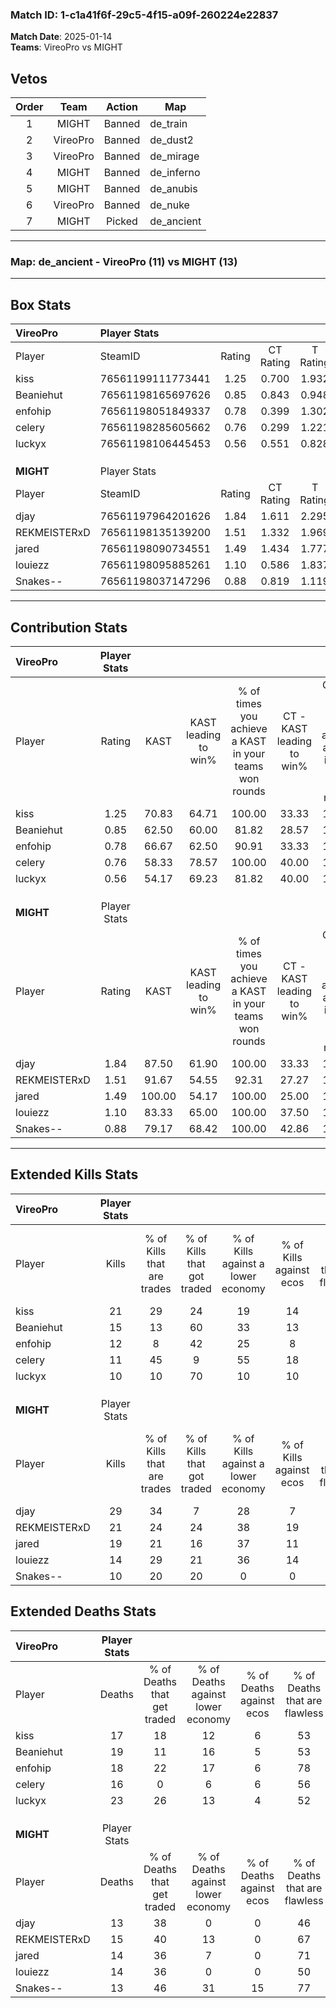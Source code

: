 ### Match ID: 1-c1a41f6f-29c5-4f15-a09f-260224e22837  
**Match Date**: 2025-01-14  
**Teams**: VireoPro vs MIGHT  

## Vetos  

| Order | Team | Action | Map |
| :---: | :--: | :----: | --- |
| 1 | MIGHT | Banned | de_train |
| 2 | VireoPro | Banned | de_dust2 |
| 3 | VireoPro | Banned | de_mirage |
| 4 | MIGHT | Banned | de_inferno |
| 5 | MIGHT | Banned | de_anubis |
| 6 | VireoPro | Banned | de_nuke |
| 7 | MIGHT | Picked | de_ancient |

---  

### **Map**: de_ancient - VireoPro (11) vs MIGHT (13)  
---  

## Box Stats  

| **VireoPro** | Player Stats      |        |           |          |        |       |       |         |        |      |     |
| :- | :- | :-: | :-: | :-: | :-: | :-: | :-: | :-: | :-: | :-: | :-: |
| Player       | SteamID           | Rating | CT Rating | T Rating |  KAST  |  ADR  | Kills | Assists | Deaths | K/D  | HS% |
| kiss         | 76561199111773441 |  1.25  |   0.700   |  1.932   | 70.83  | 86.6  |  21   |    3    |   17   | 1.24 | 52  |
| Beaniehut    | 76561198165697626 |  0.85  |   0.843   |  0.948   | 62.50  | 63.3  |  15   |    3    |   19   | 0.79 | 40  |
| enfohip      | 76561198051849337 |  0.78  |   0.399   |  1.302   | 66.67  | 57.4  |  12   |    4    |   18   | 0.67 | 75  |
| celery       | 76561198285605662 |  0.76  |   0.299   |  1.221   | 58.33  | 63.4  |  11   |    7    |   16   | 0.69 | 54  |
| luckyx       | 76561198106445453 |  0.56  |   0.551   |  0.828   | 54.17  | 70.3  |  10   |    6    |   23   | 0.43 | 60  |
|              |                   |        |           |          |        |       |       |         |        |      |     |
|              |                   |        |           |          |        |       |       |         |        |      |     |
|              |                   |        |           |          |        |       |       |         |        |      |     |
| **MIGHT**    | Player Stats      |        |           |          |        |       |       |         |        |      |     |
| Player       | SteamID           | Rating | CT Rating | T Rating |  KAST  |  ADR  | Kills | Assists | Deaths | K/D  | HS% |
| djay         | 76561197964201626 |  1.84  |   1.611   |  2.295   | 87.50  | 110.8 |  29   |    6    |   13   | 2.23 | 58  |
| REKMEISTERxD | 76561198135139200 |  1.51  |   1.332   |  1.969   | 91.67  | 99.8  |  21   |   10    |   15   | 1.40 | 57  |
| jared        | 76561198090734551 |  1.49  |   1.434   |  1.777   | 100.00 | 90.0  |  19   |    8    |   14   | 1.36 | 63  |
| louiezz      | 76561198095885261 |  1.10  |   0.586   |  1.837   | 83.33  | 63.8  |  14   |    8    |   14   | 1.00 | 42  |
| Snakes--     | 76561198037147296 |  0.88  |   0.819   |  1.119   | 79.17  | 43.8  |  10   |    7    |   13   | 0.77 | 50  |
---  

## Contribution Stats  

| **VireoPro** | Player Stats |        |                      |                                                        |                           |                                                             |                          |                                                            |
| :- | :-: | :-: | :-: | :-: | :-: | :-: | :-: | :-: |
| Player       |    Rating    |  KAST  | KAST leading to win% | % of times you achieve a KAST in your teams won rounds | CT - KAST leading to win% | CT - % of times you achieve a KAST in your teams won rounds | T - KAST leading to win% | T - % of times you achieve a KAST in your teams won rounds |
| kiss         |     1.25     | 70.83  |        64.71         |                         100.00                         |           33.33           |                           100.00                            |          81.82           |                           100.00                           |
| Beaniehut    |     0.85     | 62.50  |        60.00         |                         81.82                          |           28.57           |                           100.00                            |          87.50           |                           77.78                            |
| enfohip      |     0.78     | 66.67  |        62.50         |                         90.91                          |           33.33           |                           100.00                            |          80.00           |                           88.89                            |
| celery       |     0.76     | 58.33  |        78.57         |                         100.00                         |           40.00           |                           100.00                            |          100.00          |                           100.00                           |
| luckyx       |     0.56     | 54.17  |        69.23         |                         81.82                          |           40.00           |                           100.00                            |          87.50           |                           77.78                            |
|              |              |        |                      |                                                        |                           |                                                             |                          |                                                            |
|              |              |        |                      |                                                        |                           |                                                             |                          |                                                            |
|              |              |        |                      |                                                        |                           |                                                             |                          |                                                            |
| **MIGHT**    | Player Stats |        |                      |                                                        |                           |                                                             |                          |                                                            |
| Player       |    Rating    |  KAST  | KAST leading to win% | % of times you achieve a KAST in your teams won rounds | CT - KAST leading to win% | CT - % of times you achieve a KAST in your teams won rounds | T - KAST leading to win% | T - % of times you achieve a KAST in your teams won rounds |
| djay         |     1.84     | 87.50  |        61.90         |                         100.00                         |           33.33           |                           100.00                            |          83.33           |                           100.00                           |
| REKMEISTERxD |     1.51     | 91.67  |        54.55         |                         92.31                          |           27.27           |                           100.00                            |          81.82           |                           90.00                            |
| jared        |     1.49     | 100.00 |        54.17         |                         100.00                         |           25.00           |                           100.00                            |          83.33           |                           100.00                           |
| louiezz      |     1.10     | 83.33  |        65.00         |                         100.00                         |           37.50           |                           100.00                            |          83.33           |                           100.00                           |
| Snakes--     |     0.88     | 79.17  |        68.42         |                         100.00                         |           42.86           |                           100.00                            |          83.33           |                           100.00                           |
---  

## Extended Kills Stats  

| **VireoPro** | Player Stats |                            |                            |                                    |                         |                              |                                 |                                       |                    |           |
| :- | :-: | :-: | :-: | :-: | :-: | :-: | :-: | :-: | :-: | :-: |
| Player       |    Kills     | % of Kills that are trades | % of Kills that got traded | % of Kills against a lower economy | % of Kills against ecos | % of Kills that are flawless | % of Kills that are close duels | % of Kills that are assisted by flash | Pistol Round Kills | AWP Kills |
| kiss         |      21      |             29             |             24             |                 19                 |           14            |              67              |                0                |                   0                   |         0          |     3     |
| Beaniehut    |      15      |             13             |             60             |                 33                 |           13            |              33              |               20                |                   0                   |         2          |     0     |
| enfohip      |      12      |             8              |             42             |                 25                 |            8            |              50              |               17                |                   0                   |         0          |     4     |
| celery       |      11      |             45             |             9              |                 55                 |           18            |              82              |                0                |                   0                   |         0          |     0     |
| luckyx       |      10      |             10             |             70             |                 10                 |           10            |              70              |               10                |                   0                   |         0          |     0     |
|              |              |                            |                            |                                    |                         |                              |                                 |                                       |                    |           |
|              |              |                            |                            |                                    |                         |                              |                                 |                                       |                    |           |
|              |              |                            |                            |                                    |                         |                              |                                 |                                       |                    |           |
| **MIGHT**    | Player Stats |                            |                            |                                    |                         |                              |                                 |                                       |                    |           |
| Player       |    Kills     | % of Kills that are trades | % of Kills that got traded | % of Kills against a lower economy | % of Kills against ecos | % of Kills that are flawless | % of Kills that are close duels | % of Kills that are assisted by flash | Pistol Round Kills | AWP Kills |
| djay         |      29      |             34             |             7              |                 28                 |            7            |              66              |                7                |                   7                   |         0          |     4     |
| REKMEISTERxD |      21      |             24             |             24             |                 38                 |           19            |              48              |                5                |                  10                   |         0          |     1     |
| jared        |      19      |             21             |             16             |                 37                 |           11            |              42              |                5                |                   0                   |         0          |     1     |
| louiezz      |      14      |             29             |             21             |                 36                 |           14            |              57              |                0                |                   7                   |         0          |     2     |
| Snakes--     |      10      |             20             |             20             |                 0                  |            0            |              80              |               20                |                   0                   |         2          |     1     |
## Extended Deaths Stats  

| **VireoPro** | Player Stats |                             |                                   |                          |                               |                            |                           |               |
| :- | :-: | :-: | :-: | :-: | :-: | :-: | :-: | :-: |
| Player       |    Deaths    | % of Deaths that get traded | % of Deaths against lower economy | % of Deaths against ecos | % of Deaths that are flawless | % of Deaths that are close | % of Deaths while blinded | Deaths to AWP |
| kiss         |      17      |             18              |                12                 |            6             |              53               |             6              |             6             |       0       |
| Beaniehut    |      19      |             11              |                16                 |            5             |              53               |             5              |             5             |       0       |
| enfohip      |      18      |             22              |                17                 |            6             |              78               |             0              |             6             |       1       |
| celery       |      16      |              0              |                 6                 |            6             |              56               |             0              |             6             |       0       |
| luckyx       |      23      |             26              |                13                 |            4             |              52               |             17             |             4             |       1       |
|              |              |                             |                                   |                          |                               |                            |                           |               |
|              |              |                             |                                   |                          |                               |                            |                           |               |
|              |              |                             |                                   |                          |                               |                            |                           |               |
| **MIGHT**    | Player Stats |                             |                                   |                          |                               |                            |                           |               |
| Player       |    Deaths    | % of Deaths that get traded | % of Deaths against lower economy | % of Deaths against ecos | % of Deaths that are flawless | % of Deaths that are close | % of Deaths while blinded | Deaths to AWP |
| djay         |      13      |             38              |                 0                 |            0             |              46               |             15             |             0             |       1       |
| REKMEISTERxD |      15      |             40              |                13                 |            0             |              67               |             13             |             0             |       1       |
| jared        |      14      |             36              |                 7                 |            0             |              71               |             0              |             0             |       0       |
| louiezz      |      14      |             36              |                 0                 |            0             |              50               |             14             |             0             |       0       |
| Snakes--     |      13      |             46              |                31                 |            15            |              77               |             0              |             0             |       0       |
